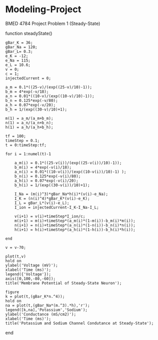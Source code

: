 Modeling-Project
====================

BMED 4784 Project
Problem 1 (Steady-State)

function steadyState()
    
    gBar_K = 36; 
    gBar_Na = 120; 
    gBar_L= 0.3;
    e_K = -12; 
    e_Na = 115; 
    e_L = 10.6;
    v = 0;
    c = 1;
    injectedCurrent = 0;
    
    a_m = 0.1*((25-v)/(exp((25-v)/10)-1));
    b_m = 4*exp(-v/18);
    a_n = 0.01*((10-v)/(exp((10-v)/10)-1));
    b_n = 0.125*exp(-v/80);
    a_h = 0.07*exp(-v/20);
    b_h = 1/(exp((30-v)/10)+1);

    m(1) = a_m/(a_m+b_m);
    n(1) = a_n/(a_n+b_n);
    h(1) = a_h/(a_h+b_h);

    tf = 100;
    timeStep = 0.1;
    t = 0:timeStep:tf;
   
    for i = 1:numel(t)-1
   
        a_m(i) = 0.1*((25-v(i))/(exp((25-v(i))/10)-1));
        b_m(i) = 4*exp(-v(i)/18);
        a_n(i) = 0.01*((10-v(i))/(exp((10-v(i))/10)-1) );
        b_n(i) = 0.125*exp(-v(i)/80);
        a_h(i) = 0.07*exp(-v(i)/20);
        b_h(i) = 1/(exp((30-v(i))/10)+1);
   
        I_Na = (m(i)^3)*gBar_Na*h(i)*(v(i)-e_Na);
        I_K = (n(i)^4)*gBar_K*(v(i)-e_K);
        I_L = gBar_L*(v(i)-e_L);
        I_ion = injectedCurrent-I_K-I_Na-I_L;
   
        v(i+1) = v(i)+timeStep*I_ion/c;
        m(i+1) = m(i)+timeStep*(a_m(i)*(1-m(i))-b_m(i)*m(i));
        n(i+1) = n(i)+timeStep*(a_n(i)*(1-n(i))-b_n(i)*n(i));
        h(i+1) = h(i)+timeStep*(a_h(i)*(1-h(i))-b_h(i)*h(i));
    
    end
    
    v = v-70;

    plot(t,v)
    hold on
    ylabel('Voltage (mV)');
    xlabel('Time (ms)');
    legend({'Voltage'});
    axis([0,100,-80,-60]);
    title('Membrane Potential of Steady-State Neuron');
    
    figure
    k = plot(t,(gBar_K*n.^4));
    hold on
    na = plot(t,(gBar_Na*(m.^3).*h),'r');
    legend([k,na],'Potassium','Sodium');
    ylabel('Conductance (mS/cm2)');
    xlabel('Time (ms)');
    title('Potassium and Sodium Channel Condutance at Steady-State');
end
